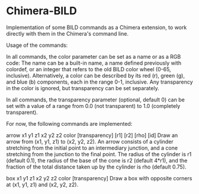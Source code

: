 # Chimera-BILD
Implementation of some BILD commands as a Chimera extension, to work directly with them in the Chimera's command line.

Usage of the commands:

In all commands, the color parameter can be set as a name or as a RGB code:
The name can be a built-in name, a name defined previously with colordef, or an integer that refers to the old BILD color wheel (0-65, inclusive). Alternatively, a color can be described by its red (r), green (g), and blue (b) components, each in the range 0-1, inclusive. Any transparency in the color is ignored, but transparency can be set separately.

In all commands, the transparency parameter (optional, default 0) can be set with a value of a range from 0.0 (not transparent) to 1.0 (completely transparent).

For now, the following commands are implemented:

arrow x1 y1 z1 x2 y2 z2 color [transparency] [r1] [r2] [rho] [id]
Draw an arrow from (x1, y1, z1) to (x2, y2, z2). An arrow consists of a cylinder stretching from the initial point to an intermediary junction, and a cone stretching from the junction to the final point. The radius of the cylinder is r1 (default 0.1), the radius of the base of the cone is r2 (default 4*r1), and the fraction of the total distance taken up by the cylinder is rho (default 0.75). 

box x1 y1 z1 x2 y2 z2 color [transparency]
Draw a box with opposite corners at (x1, y1, z1) and (x2, y2, z2).